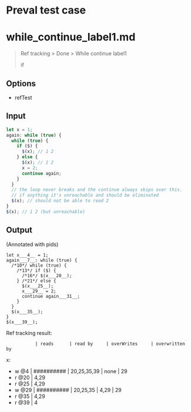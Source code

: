 # Preval test case

# while_continue_label1.md

> Ref tracking > Done > While continue label1
>
> if

## Options

- refTest

## Input

`````js filename=intro
let x = 1;
again: while (true) {
  while (true) {
    if ($) {
      $(x); // 1 2
    } else {
      $(x); // 1 2
      x = 2;
      continue again;
    }
  }
  // the loop never breaks and the continue always skips over this. 
  // if anything it's unreachable and should be eliminated
  $(x); // should not be able to read 2
}
$(x); // 1 2 (but unreachable)
`````

## Output

(Annotated with pids)

`````filename=intro
let x___4__ = 1;
again___7__: while (true) {
  /*10*/ while (true) {
    /*13*/ if ($) {
      /*16*/ $(x___20__);
    } /*21*/ else {
      $(x___25__);
      x___29__ = 2;
      continue again___31__;
    }
  }
  $(x___35__);
}
$(x___39__);
`````

Ref tracking result:

               | reads      | read by     | overWrites     | overwritten by
x:
  - w @4       | ########## | 20,25,35,39 | none           | 29
  - r @20      | 4,29
  - r @25      | 4,29
  - w @29      | ########## | 20,25,35    | 4,29           | 29
  - r @35      | 4,29
  - r @39      | 4
